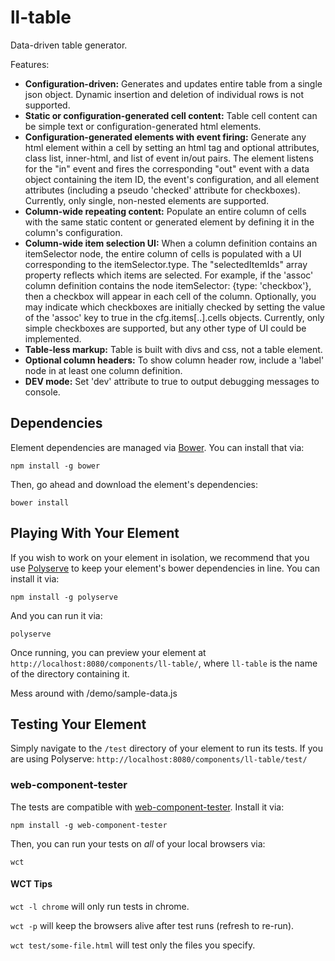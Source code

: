 # ll-table

Data-driven table generator.

Features:

- **Configuration-driven:** Generates and updates entire table from a single json object. Dynamic insertion and deletion of individual rows is not supported.
- **Static or configuration-generated cell content:** Table cell content can be simple text or configuration-generated html elements.
- **Configuration-generated elements with event firing:** Generate any html element within a cell by setting an html tag and optional attributes, class list, inner-html, and list of event in/out pairs. The element listens for the "in" event and fires the corresponding "out" event with a data object containing the item ID, the event's configuration, and all element attributes (including a pseudo 'checked' attribute for checkboxes). Currently, only single, non-nested elements are supported.
- **Column-wide repeating content:** Populate an entire column of cells with the same static content or generated element by defining it in the column's configuration.
- **Column-wide item selection UI:** When a column definition contains an itemSelector node, the entire column of cells is populated with a UI corresponding to the itemSelector.type. The "selectedItemIds" array property reflects which items are selected. For example, if the 'assoc' column definition contains the node itemSelector: {type: 'checkbox'}, then a checkbox will appear in each cell of the column. Optionally, you may indicate which checkboxes are initially checked by setting the value of the 'assoc' key to true in the cfg.items[..].cells objects. Currently, only simple checkboxes are supported, but any other type of UI could be implemented.
- **Table-less markup:** Table is built with divs and css, not a table element.
- **Optional column headers:** To show column header row, include a 'label' node in at least one column definition.
- **DEV mode:** Set 'dev' attribute to true to output debugging messages to console.


## Dependencies

Element dependencies are managed via [Bower](http://bower.io/). You can install that via:

    npm install -g bower

Then, go ahead and download the element's dependencies:

    bower install


## Playing With Your Element

If you wish to work on your element in isolation, we recommend that you use
[Polyserve](https://github.com/PolymerLabs/polyserve) to keep your element's
bower dependencies in line. You can install it via:

    npm install -g polyserve

And you can run it via:

    polyserve

Once running, you can preview your element at
`http://localhost:8080/components/ll-table/`, where `ll-table` is the name of the directory containing it.

Mess around with /demo/sample-data.js


## Testing Your Element

Simply navigate to the `/test` directory of your element to run its tests. If
you are using Polyserve: `http://localhost:8080/components/ll-table/test/`

### web-component-tester

The tests are compatible with [web-component-tester](https://github.com/Polymer/web-component-tester).
Install it via:

    npm install -g web-component-tester

Then, you can run your tests on _all_ of your local browsers via:

    wct

#### WCT Tips

`wct -l chrome` will only run tests in chrome.

`wct -p` will keep the browsers alive after test runs (refresh to re-run).

`wct test/some-file.html` will test only the files you specify.
